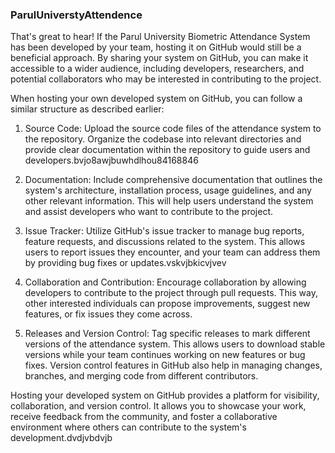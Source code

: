 ### ParulUniverstyAttendence
That's great to hear! If the Parul University Biometric Attendance System has been developed by your team, hosting it on GitHub would still be a beneficial approach. By sharing your system on GitHub, you can make it accessible to a wider audience, including developers, researchers, and potential collaborators who may be interested in contributing to the project.

When hosting your own developed system on GitHub, you can follow a similar structure as described earlier:

1. Source Code: Upload the source code files of the attendance system to the repository. Organize the codebase into relevant directories and provide clear documentation within the repository to guide users and developers.bvjo8awjbuwhdlhou84168846

2. Documentation: Include comprehensive documentation that outlines the system's architecture, installation process, usage guidelines, and any other relevant information. This will help users understand the system and assist developers who want to contribute to the project.

3. Issue Tracker: Utilize GitHub's issue tracker to manage bug reports, feature requests, and discussions related to the system. This allows users to report issues they encounter, and your team can address them by providing bug fixes or updates.vskvjbkicvjvev

4. Collaboration and Contribution: Encourage collaboration by allowing developers to contribute to the project through pull requests. This way, other interested individuals can propose improvements, suggest new features, or fix issues they come across.

5. Releases and Version Control: Tag specific releases to mark different versions of the attendance system. This allows users to download stable versions while your team continues working on new features or bug fixes. Version control features in GitHub also help in managing changes, branches, and merging code from different contributors.

Hosting your developed system on GitHub provides a platform for visibility, collaboration, and version control. It allows you to showcase your work, receive feedback from the community, and foster a collaborative environment where others can contribute to the system's development.dvdjvbdvjb
